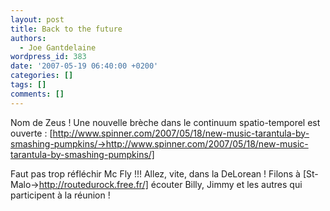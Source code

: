 ```yaml
---
layout: post
title: Back to the future
authors:
  - Joe Gantdelaine
wordpress_id: 383
date: '2007-05-19 06:40:00 +0200'
categories: []
tags: []
comments: []
---
```

Nom de Zeus ! Une nouvelle brèche dans le continuum spatio-temporel est ouverte :
[http://www.spinner.com/2007/05/18/new-music-tarantula-by-smashing-pumpkins/->http://www.spinner.com/2007/05/18/new-music-tarantula-by-smashing-pumpkins/]

Faut pas trop réfléchir Mc Fly !!! Allez, vite, dans la DeLorean ! Filons à [St-Malo->http://routedurock.free.fr/] écouter Billy, Jimmy et les autres qui participent à la réunion !
